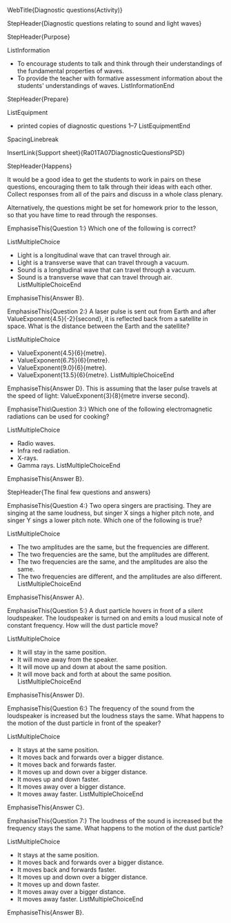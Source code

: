 WebTitle{Diagnostic questions(Activity)}

StepHeader{Diagnostic questions relating to sound and light waves}

StepHeader{Purpose}

ListInformation
- To encourage students to talk and think through their understandings of the fundamental properties of waves.
- To provide the teacher with formative assessment information about the students' understandings of waves.
ListInformationEnd

StepHeader{Prepare}

ListEquipment
- printed copies of diagnostic questions 1&ndash;7
ListEquipmentEnd

SpacingLinebreak

InsertLink{Support sheet}{Ra01TA07DiagnosticQuestionsPSD}

StepHeader{Happens}

It would be a good idea to get the students to work in pairs on these questions, encouraging them to talk through their ideas with each other. Collect responses from all of the pairs and discuss in a whole class plenary.

Alternatively, the questions might be set for homework prior to the lesson, so that you have time to read through the responses.

EmphasiseThis{Question 1:} Which one of the following is correct?

ListMultipleChoice
- Light is a longitudinal wave that can travel through air.
- Light is a transverse wave that can travel through a vacuum.
- Sound is a longitudinal wave that can travel through a vacuum.
- Sound is a transverse wave that can travel through air.
ListMultipleChoiceEnd

EmphasiseThis{Answer B}.

EmphasiseThis{Question 2:} A laser pulse is sent out from Earth and after ValueExponent{4.5}{-2}{second}, it is reflected back from a satellite in space. What is the distance between the Earth and the satellite?

ListMultipleChoice
- ValueExponent{4.5}{6}{metre}.
- ValueExponent{6.75}{6}{metre}.
- ValueExponent{9.0}{6}{metre}.
- ValueExponent{13.5}{6}{metre}.
ListMultipleChoiceEnd

EmphasiseThis{Answer D}. This is assuming that the laser pulse travels at the speed of light: ValueExponent{3}{8}{metre inverse second}.

EmphasiseThis\Question 3:} Which one of the following electromagnetic radiations can be used for cooking?

ListMultipleChoice
- Radio waves.
- Infra red radiation.
- X-rays.
- Gamma rays.
ListMultipleChoiceEnd

EmphasiseThis{Answer B}.

StepHeader{The final few questions and answers}

EmphasiseThis{Question 4:} Two opera singers are practising. They are singing at the same loudness, but singer X sings a higher pitch note, and singer Y sings a lower pitch note. Which one of the following is true?

ListMultipleChoice
- The two amplitudes are the same, but the frequencies are different.
- The two frequencies are the same, but the amplitudes are different.
- The two frequencies are the same, and the amplitudes are also the same.
- The two frequencies are different, and the amplitudes are also different.
ListMultipleChoiceEnd

EmphasiseThis{Answer A}.

EmphasiseThis{Question 5:} A dust particle hovers in front of a silent loudspeaker. The loudspeaker is turned on and emits a loud musical note of constant frequency. How will the dust particle move?

ListMultipleChoice
- It will stay in the same position.
- It will move away from the speaker.
- It will move up and down at about the same position.
- It will move back and forth at about the same position.
ListMultipleChoiceEnd

EmphasiseThis{Answer D}.

EmphasiseThis{Question 6:} The frequency of the sound from the loudspeaker is increased but the loudness stays the same. What happens to the motion of the dust particle in front of the speaker?

ListMultipleChoice
- It stays at the same position.
- It moves back and forwards over a bigger distance.
- It moves back and forwards faster.
- It moves up and down over a bigger distance.
- It moves up and down faster.
- It moves away over a bigger distance.
- It moves away faster.
ListMultipleChoiceEnd

EmphasiseThis{Answer C}.

EmphasiseThis{Question 7:} The loudness of the sound is increased but the frequency stays the same. What happens to the motion of the dust particle?

ListMultipleChoice
- It stays at the same position.
- It moves back and forwards over a bigger distance.
- It moves back and forwards faster.
- It moves up and down over a bigger distance.
- It moves up and down faster.
- It moves away over a bigger distance.
- It moves away faster.
ListMultipleChoiceEnd

EmphasiseThis{Answer B}.

